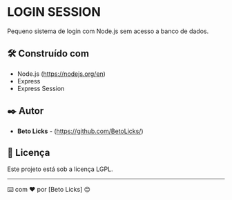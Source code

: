 # LOGIN SESSION

Pequeno sistema de login com Node.js sem acesso a banco de dados.

## 🛠️ Construído com

* Node.js (https://nodejs.org/en) 
* Express
* Express Session

## ✒️ Autor

* **Beto Licks** - (https://github.com/BetoLicks/)

## 📄 Licença

Este projeto está sob a licença LGPL.

---
⌨️ com ❤️ por [Beto Licks] 😊
